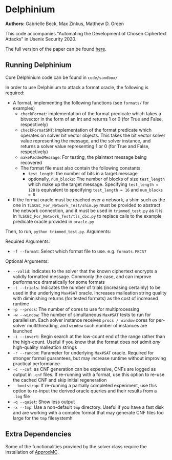 # Delphinium

**Authors:** Gabrielle Beck, Max Zinkus, Matthew D. Green

This code accompanies "Automating the Development of Chosen Ciphertext Attacks"
in Usenix Security 2020.

The full version of the paper can be found
[here](https://eprint.iacr.org/2019/958).

## Running Delphinium

Core Delphinium code can be found in `code/sandbox/`

In order to use Delphinium to attack a format oracle, the following is required:
* A format, implementing the following functions (see `formats/` for examples)
  * `checkFormat`: implementation of the format predicate which takes a
    bitvector in the form of an Int and returns 1 or 0 (for True and False,
    respectively)
  * `checkFormatSMT`: implementation of the format predicate which operates on
    solver bit vector objects. This takes the bit vector solver value
    representing the message, and the solver instance, and returns a solver
    value representing 1 or 0 (for True and False, respectively)
  * `makePaddedMessage`: For testing, the plaintext message being recovered
  * The format file must also contain the following constants:
    * `test_length`: the number of bits in a target message
    * optionally, `num_blocks`: The number of blocks of size `test_length` which
      make up the target message. Specifying `test_length = 128` is equivalent
      to specifying `test_length = 16` and `num_blocks = 8`
* If the format oracle must be reached over a network, a shim such as the one in
  `TLSCBC_For_Network_Test/shim.py` must be provided to abstract the network
  connection, and it must be used in `trimmed_test.py` as it is in
  `TLSCBC_For_Network_Test/tls_cbc.py` to replace calls to the example predicate
  oracle provided in `oracle.py`
  
Then, to run, `python trimmed_test.py`. Arguments:

Required Arguments:
* `-f --format`: Select which format file to use. e.g. `formats.PKCS7`

Optional Arguments:
* `--valid`: indicates to the solver that the known ciphertext encrypts a
  validly formatted message. Commonly the case, and can improve performance
  dramatically for some formats
* `-t --trials`: Indicates the number of trials (increasing certainly) to be
  used in the underlying `Max#SAT` oracle. Increases malleation string quality
  with diminishing returns (for tested formats) as the cost of increased runtime
* `-p --procs`: The number of cores to use for multiprocessing
* `-w --window`: The number of simultaneous `Max#SAT` tests to run for
  parallelism. Each solver instance receives `procs / window` cores for
  per-solver multithreading, and `window` such number of instances are launched
* `-i --invert`: Begin search at the low-count end of the range rather than the
  high-count. Useful if you know that the format does not admit *any*
  high-quality malleation strings
* `-r --random`: Parameter for underlying `Max#SAT` oracle. Required for
  stronger formal guarantees, but may increase runtime without improving
  practical performance
* `-c --cnf`: as CNF generation can be expensive, CNFs are logged as output in
  `.cnf` files. If re-running with a format, use this option to re-use the
  cached CNF and skip initial regeneration
* `--bootstrap`: If re-running a partially completed experiment, use this option
  to re-input the derived oracle queries and their results from a `.log` file
* `-q --quiet`: Show less output
* `-x --tmp`: Use a non-default `tmp` directory. Useful if you have a fast disk
  and are working with a complex format that may generate CNF files too large
  for the `tmp` filesystemh

## Extra Dependencies
Some of the functionalities provided by the solver class require the installation of [ApproxMC](https://github.com/meelgroup/approxmc). 
